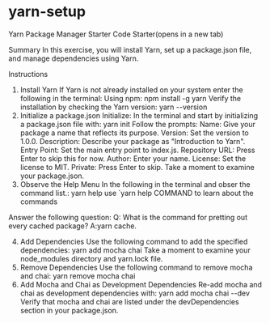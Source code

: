 # yarn-setup
Yarn Package Manager
Starter Code
Starter(opens in a new tab)

Summary
In this exercise, you will install Yarn, set up a package.json file, and manage dependencies using Yarn.

Instructions
1. Install Yarn
If Yarn is not already installed on your system enter the following in the terminal:
Using npm:
npm install -g yarn
Verify the installation by checking the Yarn version:
yarn --version
2. Initialize a package.json
Initialize: In the terminal and start by initializing a package.json file with:
yarn init
Follow the prompts:
Name: Give your package a name that reflects its purpose.
Version: Set the version to 1.0.0.
Description: Describe your package as "Introduction to Yarn".
Entry Point: Set the main entry point to index.js.
Repository URL: Press Enter to skip this for now.
Author: Enter your name.
License: Set the license to MIT.
Private: Press Enter to skip.
Take a moment to examine your package.json.
3. Observe the Help Menu
In the following in the terminal and obser the command list.:
yarn help
use `yarn help COMMAND to learn about the commands

Answer the following question:   Q: What is the command for pretting out every cached package? A:yarn cache.

4. Add Dependencies
Use the following command to add the specified dependencies:
yarn add mocha chai
Take a moment to examine your node_modules directory and yarn.lock file.
5. Remove Dependencies
Use the following command to remove mocha and chai:
yarn remove mocha chai
6. Add Mocha and Chai as Development Dependencies
Re-add mocha and chai as development dependencies with:
yarn add mocha chai --dev
Verify that mocha and chai are listed under the devDependencies section in your package.json.
